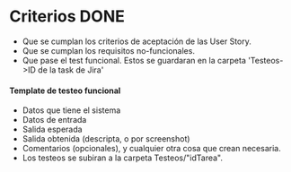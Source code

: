 # Criterios DONE
- Que se cumplan los criterios de aceptación de las User Story.
- Que se cumplan los requisitos no-funcionales.
- Que pase el test funcional. Estos se guardaran en la carpeta 'Testeos->ID de la task de Jira'

#### Template de testeo funcional

  - Datos que tiene el sistema
  - Datos de entrada
  - Salida esperada
  - Salida obtenida (descripta, o por screenshot)
  - Comentarios (opcionales), y cualquier otra cosa que crean necesaria.
  - Los testeos se subiran a la carpeta Testeos/"idTarea".
